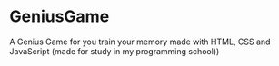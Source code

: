 # GeniusGame
A Genius Game for you train your memory made with HTML, CSS and JavaScript (made for study in my programming school))
